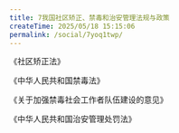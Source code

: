 ```yaml
---
title: 7我国社区矫正、禁毒和治安管理法规与政策
createTime: 2025/05/18 15:15:06
permalink: /social/7yoq1twp/
---
```

《社区矫正法》

《中华人民共和国禁毒法》

《关于加强禁毒社会工作者队伍建设的意见》

《中华人民共和国治安管理处罚法》